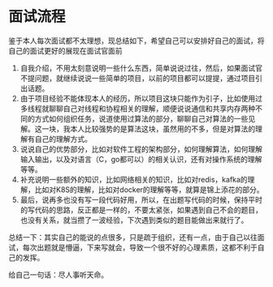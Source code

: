 # 面试流程

鉴于本人每次面试都不太理想，现总结如下，希望自己可以安排好自己的面试，将自己的面试更好的展现在面试官面前

1. 自我介绍，不用太刻意说明一些什么东西，简单说说过往，然后，如果面试官不提问题，就继续说说一些简单的项目，以前的项目都可以提提，通过项目引出话题。
2. 由于项目经验不能体现本人的经历，所以项目这块只能作为引子，比如使用过多线程就聊聊自己对线程和协程相关的理解，顺便说说通信和共享内存两种不同的方式如何组织任务，说道使用过算法的部分，聊聊自己对算法的一些见解。这一块，我本人比较强势的是算法这块，虽然用的不多，但是对算法的理解有自己的理解方式。
3. 说说自己的优势部分，比如对软件工程的架构部分，如何理解算法，如何理解输入输出，以及对语言（C，go都可以）的相关认识，还有对操作系统的理解等等。
4. 补充说明一些额外的知识，比如网络相关的知识，比如对redis，kafka的理解，比如对K8S的理解，比如对docker的理解等等，就算是锦上添花的部分。
5. 最后，说再多也没有写一段代码好用，所以，在出题写代码的时候，保持平时的写代码的思路，反正都是一样的，不要太紧张，如果遇到自己不会的题目，也没有关系，就当攒了一波经验，下次遇到类似的题目能做出来就行了。

总结一下：其实自己的能说的点很多，只是疏于组织，还有一点，由于自己以往面试，每次出题就是懵逼，下来写就会，导致一个很不好的心理素质，这都不利于自己的发挥。

给自己一句话：尽人事听天命。
